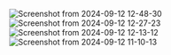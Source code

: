 ![Screenshot from 2024-09-12 12-48-30](https://github.com/user-attachments/assets/72333575-6529-4287-ad3d-8002bb869e72)
![Screenshot from 2024-09-12 12-27-23](https://github.com/user-attachments/assets/2bd4316c-2fe1-4a10-a1f4-95408c64222b)
![Screenshot from 2024-09-12 12-13-12](https://github.com/user-attachments/assets/b603504e-3209-4592-a870-44aadd0e6969)
![Screenshot from 2024-09-12 11-10-13](https://github.com/user-attachments/assets/ca0d6c81-748f-44bc-b127-0f6350f13903)
